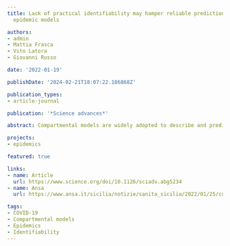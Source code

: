 ```yaml
---
title: Lack of practical identifiability may hamper reliable predictions in COVID-19
  epidemic models

authors:
- admin
- Mattia Frasca
- Vito Latora
- Giovanni Russo

date: '2022-01-19'

publishDate: '2024-02-21T18:07:22.186868Z'

publication_types:
- article-journal

publication: '*Science advances*'

abstract: Compartmental models are widely adopted to describe and predict the spreading of infectious diseases. The unknown parameters of these models need to be estimated from the data. Furthermore, when some of the model variables are not empirically accessible, as in the case of asymptomatic carriers of coronavirus disease 2019 (COVID-19), they have to be obtained as an outcome of the model. Here, we introduce a framework to quantify how the uncertainty in the data affects the determination of the parameters and the evolution of the unmeasured variables of a given model. We illustrate how the method is able to characterize different regimes of identifiability, even in models with few compartments. Last, we discuss how the lack of identifiability in a realistic model for COVID-19 may prevent reliable predictions of the epidemic dynamics.

projects: 
- epidemics

featured: true

links:
- name: Article
  url: https://www.science.org/doi/10.1126/sciadv.abg5234
- name: Ansa
  url: https://www.ansa.it/sicilia/notizie/sanita_sicilia/2022/01/25/covid-ateneo-catania-studia-affidabilita-modelli-previsione_e3f1ab3b-f22d-490f-84bd-bee9a1cf15ee.html

tags:
- COVID-19
- Compartmental models
- Epidemics
- Identifiability
---
```

